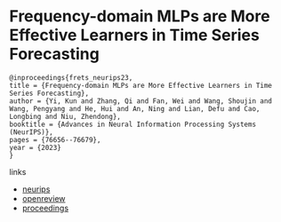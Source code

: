 # Frequency-domain MLPs are More Effective Learners in Time Series Forecasting

```
@inproceedings{frets_neurips23,
title = {Frequency-domain MLPs are More Effective Learners in Time Series Forecasting},
author = {Yi, Kun and Zhang, Qi and Fan, Wei and Wang, Shoujin and Wang, Pengyang and He, Hui and An, Ning and Lian, Defu and Cao, Longbing and Niu, Zhendong},
booktitle = {Advances in Neural Information Processing Systems (NeurIPS)},
pages = {76656--76679},
year = {2023}
}
```

links
- [neurips](https://nips.cc/Conferences/2023/Schedule?showEvent=70726)
- [openreview](https://openreview.net/forum?id=iif9mGCTfy)
- [proceedings](https://papers.nips.cc//paper_files/paper/2023/hash/f1d16af76939f476b5f040fd1398c0a3-Abstract-Conference.html)
